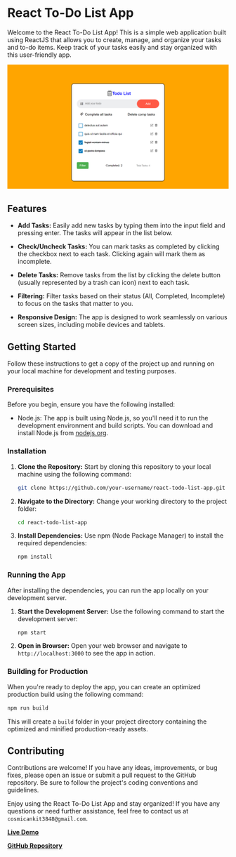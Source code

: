 # React To-Do List App

Welcome to the React To-Do List App! This is a simple web application built using ReactJS that allows you to create, manage, and organize your tasks and to-do items. Keep track of your tasks easily and stay organized with this user-friendly app.

![App Screenshot](https://github.com/cosmic-ankit/To-Do-list-React-Js/blob/main/Screenshot%20(575).png)



## Features

- **Add Tasks:** Easily add new tasks by typing them into the input field and pressing enter. The tasks will appear in the list below.

- **Check/Uncheck Tasks:** You can mark tasks as completed by clicking the checkbox next to each task. Clicking again will mark them as incomplete.

- **Delete Tasks:** Remove tasks from the list by clicking the delete button (usually represented by a trash can icon) next to each task.

- **Filtering:** Filter tasks based on their status (All, Completed, Incomplete) to focus on the tasks that matter to you.

- **Responsive Design:** The app is designed to work seamlessly on various screen sizes, including mobile devices and tablets.

## Getting Started

Follow these instructions to get a copy of the project up and running on your local machine for development and testing purposes.

### Prerequisites

Before you begin, ensure you have the following installed:

- Node.js: The app is built using Node.js, so you'll need it to run the development environment and build scripts. You can download and install Node.js from [nodejs.org](https://nodejs.org/).

### Installation

1. **Clone the Repository:** Start by cloning this repository to your local machine using the following command:

    ```bash
    git clone https://github.com/your-username/react-todo-list-app.git
    ```

2. **Navigate to the Directory:** Change your working directory to the project folder:

    ```bash
    cd react-todo-list-app
    ```

3. **Install Dependencies:** Use npm (Node Package Manager) to install the required dependencies:

    ```bash
    npm install
    ```

### Running the App

After installing the dependencies, you can run the app locally on your development server.

1. **Start the Development Server:** Use the following command to start the development server:

    ```bash
    npm start
    ```

2. **Open in Browser:** Open your web browser and navigate to `http://localhost:3000` to see the app in action.

### Building for Production

When you're ready to deploy the app, you can create an optimized production build using the following command:

```bash
npm run build
```

This will create a `build` folder in your project directory containing the optimized and minified production-ready assets.

## Contributing

Contributions are welcome! If you have any ideas, improvements, or bug fixes, please open an issue or submit a pull request to the GitHub repository. Be sure to follow the project's coding conventions and guidelines.


Enjoy using the React To-Do List App and stay organized! If you have any questions or need further assistance, feel free to contact us at `cosmicankit3848@gmail.com`.

**[Live Demo](https://to-do-list-reactjs-ankit.netlify.app/)**

**[GitHub Repository](https://github.com/cosmic-ankit/To-Do-list-React-Js)**
